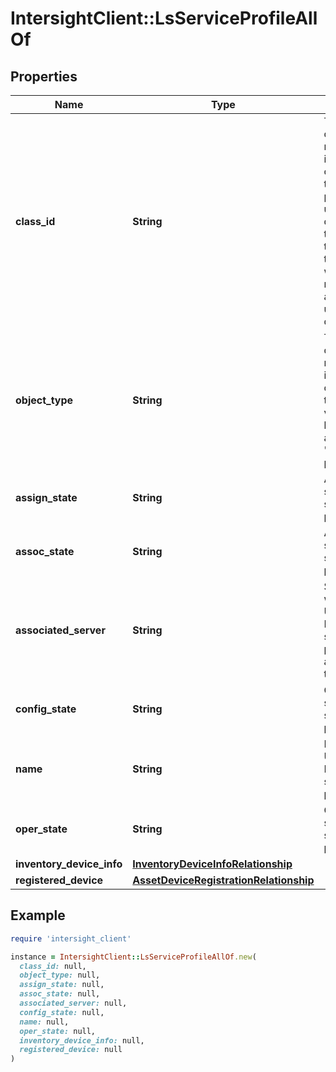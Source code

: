 # IntersightClient::LsServiceProfileAllOf

## Properties

| Name | Type | Description | Notes |
| ---- | ---- | ----------- | ----- |
| **class_id** | **String** | The fully-qualified name of the instantiated, concrete type. This property is used as a discriminator to identify the type of the payload when marshaling and unmarshaling data. | [default to &#39;ls.ServiceProfile&#39;] |
| **object_type** | **String** | The fully-qualified name of the instantiated, concrete type. The value should be the same as the &#39;ClassId&#39; property. | [default to &#39;ls.ServiceProfile&#39;] |
| **assign_state** | **String** | Assignment state of the service profile. | [optional][readonly] |
| **assoc_state** | **String** | Association state of the service profile. | [optional][readonly] |
| **associated_server** | **String** | Server to which the UCS Manager service profile is associated to. | [optional][readonly] |
| **config_state** | **String** | Configuration state of the service profile. | [optional][readonly] |
| **name** | **String** | Name of the UCS Manager service profile. | [optional][readonly] |
| **oper_state** | **String** | Operational state of the service profile. | [optional][readonly] |
| **inventory_device_info** | [**InventoryDeviceInfoRelationship**](InventoryDeviceInfoRelationship.md) |  | [optional] |
| **registered_device** | [**AssetDeviceRegistrationRelationship**](AssetDeviceRegistrationRelationship.md) |  | [optional] |

## Example

```ruby
require 'intersight_client'

instance = IntersightClient::LsServiceProfileAllOf.new(
  class_id: null,
  object_type: null,
  assign_state: null,
  assoc_state: null,
  associated_server: null,
  config_state: null,
  name: null,
  oper_state: null,
  inventory_device_info: null,
  registered_device: null
)
```

